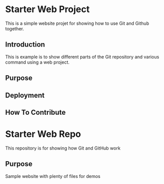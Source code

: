 # Starter Web Project
This is a simple website projet for showing how to use Git and Github together.

## Introduction
This is example is to show different parts of the Git repository and various command
using a web project.

## Purpose

## Deployment

## How To Contribute

# Starter Web Repo

This repository is for showing how Git and GitHub work

## Purpose

Sample website with plenty of files for demos